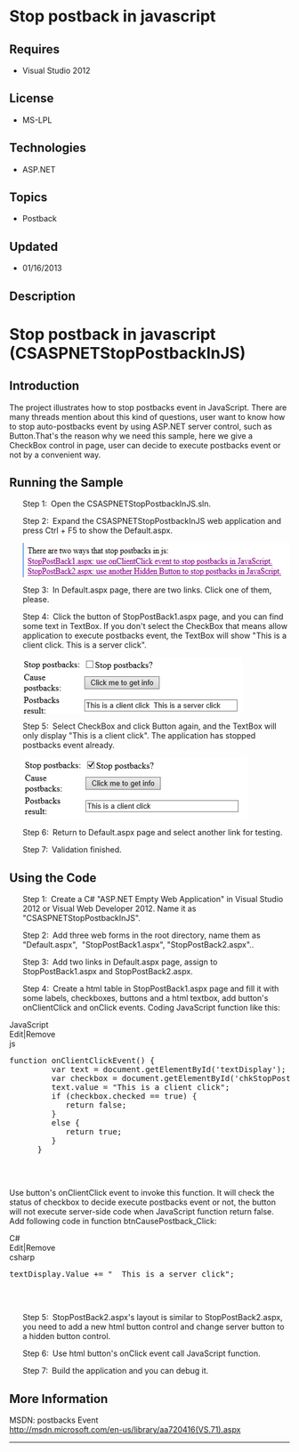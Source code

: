 # Stop postback in javascript
## Requires
- Visual Studio 2012
## License
- MS-LPL
## Technologies
- ASP.NET
## Topics
- Postback
## Updated
- 01/16/2013
## Description

<h1>Stop postback in javascript (CSASPNETStopPostbackInJS)</h1>
<h2>Introduction</h2>
<p class="MsoNormal">The project illustrates how to stop postbacks event in JavaScript. There are many threads mention about this kind of questions, user want to know how to stop auto-postbacks event by using ASP.NET server control, such as Button.That's
 the reason why we need this sample, here we give a CheckBox control in page, user can decide to execute postbacks event or not by a convenient way.<span style="">
</span></p>
<h2>Running the Sample<span style=""> </span></h2>
<p class="MsoListParagraphCxSpFirst" style="margin-left:.25in"><span style=""><span style="">Step 1:<span style="font:7.0pt &quot;Times New Roman&quot;">&nbsp;&nbsp;
</span></span></span>Open the CSASPNETStopPostbackInJS.sln.<span style=""> </span>
</p>
<p class="MsoListParagraphCxSpMiddle" style="margin-left:.25in"><span style=""><span style="">Step 2:<span style="font:7.0pt &quot;Times New Roman&quot;">&nbsp;&nbsp;
</span></span></span>Expand the CSASPNETStopPostbackInJS web application and press Ctrl &#43; F5 to show the Default.aspx.</p>
<p class="MsoListParagraphCxSpMiddle" style="margin-left:.25in"><span style=""><img src="74710-image.png" alt="" width="544" height="62" align="middle">
</span></p>
<p class="MsoListParagraphCxSpMiddle" style="margin-left:.25in"><span style=""><span style="">Step 3:<span style="font:7.0pt &quot;Times New Roman&quot;">&nbsp;&nbsp;
</span></span></span><span style="">In Default.aspx page, there are two links. Click one of them, please.</span></p>
<p class="MsoListParagraphCxSpMiddle" style="margin-left:.25in"><span style=""><span style="">Step 4:<span style="font:7.0pt &quot;Times New Roman&quot;">&nbsp;&nbsp;
</span></span></span>Click the button of StopPostBack1.aspx page, and you can find some text in TextBox. If you don&#39;t select the CheckBox that means allow application<span style=""> to</span><span style="">&nbsp;</span>execute postbacks event, the TextBox will
 show &quot;This is a client click. This is a server click&quot;.</p>
<p class="MsoListParagraphCxSpMiddle" style="margin-left:.25in"><span style=""><img src="74711-image.png" alt="" width="395" height="101" align="middle">
</span></p>
<p class="MsoListParagraphCxSpMiddle" style="margin-left:.25in"><span style=""><span style="">Step 5:<span style="font:7.0pt &quot;Times New Roman&quot;">&nbsp;&nbsp;
</span></span></span>Select CheckBox and click Button again, and the TextBox will only display &quot;This is a client click&quot;. The application has stopped postbacks event already.</p>
<p class="MsoListParagraphCxSpMiddle" style="margin-left:.25in"><span style=""><img src="74712-image.png" alt="" width="405" height="112" align="middle">
</span></p>
<p class="MsoListParagraphCxSpMiddle" style="margin-left:.25in"><span style=""><span style="">Step 6:<span style="font:7.0pt &quot;Times New Roman&quot;">&nbsp;&nbsp;
</span></span></span>Return to Default.aspx page and select another link for testing.</p>
<p class="MsoListParagraphCxSpLast" style="margin-left:.25in"><span style=""><span style="">Step 7:<span style="font:7.0pt &quot;Times New Roman&quot;">&nbsp;&nbsp;
</span></span></span>Validation finished.</p>
<h2>Using the Code<span style=""> </span></h2>
<p class="MsoListParagraphCxSpFirst" style="margin-left:.25in"><span style=""><span style="">Step 1:<span style="font:7.0pt &quot;Times New Roman&quot;">&nbsp;&nbsp;
</span></span></span>Create a C# &quot;ASP.NET Empty Web Application&quot; in Visual Studio 2012 or Visual Web Developer 2012. Name it as &quot;CSASPNETStopPostbackInJS&quot;.</p>
<p class="MsoListParagraphCxSpMiddle" style="margin-left:.25in"><span style=""><span style="">Step 2:<span style="font:7.0pt &quot;Times New Roman&quot;">&nbsp;&nbsp;
</span></span></span>Add three web forms in the root directory, name them as &quot;Default.aspx&quot;,
<span style="">&nbsp;</span>&quot;StopPostBack1.aspx&quot;, &quot;StopPostBack2.aspx&quot;..</p>
<p class="MsoListParagraphCxSpMiddle" style="margin-left:.25in"><span style=""><span style="">Step 3:<span style="font:7.0pt &quot;Times New Roman&quot;">&nbsp;&nbsp;
</span></span></span><span style="">Add two links in Default.aspx page, assign to StopPostBack1.aspx and StopPostBack2.aspx.</span></p>
<p class="MsoListParagraphCxSpLast" style="margin-left:.25in"><span style=""><span style="">Step 4:<span style="font:7.0pt &quot;Times New Roman&quot;">&nbsp;&nbsp;
</span></span></span>Create a html table in StopPostBack1.aspx page and fill it with some labels, checkboxes, buttons and a html textbox, add button's onClientClick and onClick events. Coding JavaScript function like this:</p>
<div class="scriptcode">
<div class="pluginEditHolder" pluginCommand="mceScriptCode">
<div class="title"><span>JavaScript</span></div>
<div class="pluginLinkHolder"><span class="pluginEditHolderLink">Edit</span>|<span class="pluginRemoveHolderLink">Remove</span>
</div>
<span class="hidden">js</span>

<pre id="codePreview" class="js">
function onClientClickEvent() {
&nbsp;&nbsp;&nbsp;&nbsp;&nbsp;&nbsp;&nbsp;&nbsp; var text = document.getElementById('textDisplay');
&nbsp;&nbsp;&nbsp;&nbsp;&nbsp;&nbsp;&nbsp;&nbsp; var checkbox = document.getElementById('chkStopPostback');
&nbsp;&nbsp;&nbsp;&nbsp;&nbsp;&nbsp;&nbsp;&nbsp; text.value = &quot;This is a client click&quot;;
&nbsp;&nbsp;&nbsp;&nbsp;&nbsp;&nbsp;&nbsp;&nbsp; if (checkbox.checked == true) {
&nbsp;&nbsp;&nbsp;&nbsp;&nbsp;&nbsp;&nbsp;&nbsp;&nbsp;&nbsp;&nbsp; return false;
&nbsp;&nbsp;&nbsp;&nbsp;&nbsp;&nbsp;&nbsp;&nbsp; }
&nbsp;&nbsp;&nbsp;&nbsp;&nbsp;&nbsp;&nbsp;&nbsp; else {
&nbsp;&nbsp;&nbsp;&nbsp;&nbsp;&nbsp;&nbsp;&nbsp;&nbsp;&nbsp;&nbsp; return true;
&nbsp;&nbsp;&nbsp;&nbsp;&nbsp;&nbsp;&nbsp;&nbsp; }
&nbsp;&nbsp;&nbsp;&nbsp;&nbsp; }

</pre>
</div>
</div>
<div class="endscriptcode">&nbsp;</div>
<p class="MsoNormal">Use button's onClientClick event to invoke this function. It will check the status of checkbox to decide execute postbacks event or not, the button will not execute server-side code when JavaScript function return false.<span style="">&nbsp;
</span>Add following code in function btnCausePostback_Click:</p>
<div class="scriptcode">
<div class="pluginEditHolder" pluginCommand="mceScriptCode">
<div class="title"><span>C#</span></div>
<div class="pluginLinkHolder"><span class="pluginEditHolderLink">Edit</span>|<span class="pluginRemoveHolderLink">Remove</span>
</div>
<span class="hidden">csharp</span>

<pre id="codePreview" class="csharp">
textDisplay.Value &#43;= &quot;&nbsp; This is a server click&quot;;

</pre>
</div>
</div>
<div class="endscriptcode">&nbsp;</div>
<p class="MsoListParagraphCxSpFirst" style="margin-left:.25in"><span style=""><span style="">Step 5:<span style="font:7.0pt &quot;Times New Roman&quot;">&nbsp;&nbsp;
</span></span></span>StopPostBack2.aspx's layout is similar to StopPostBack2.aspx, you need to add a new html button control and change server button to a hidden button control.</p>
<p class="MsoListParagraphCxSpMiddle" style="margin-left:.25in"><span style=""><span style="">Step 6:<span style="font:7.0pt &quot;Times New Roman&quot;">&nbsp;&nbsp;
</span></span></span>Use html button's onClick event call JavaScript function.</p>
<p class="MsoListParagraphCxSpLast" style="margin-left:.25in"><span style=""><span style="">Step 7:<span style="font:7.0pt &quot;Times New Roman&quot;">&nbsp;&nbsp;
</span></span></span>Build the application and you can debug it<span style="">.</span></p>
<h2>More Information</h2>
<p class="MsoNormal">MSDN: postbacks Event<br>
<a href="http://msdn.microsoft.com/en-us/library/aa720416(VS.71).aspx">http://msdn.microsoft.com/en-us/library/aa720416(VS.71).aspx</a><span style="">
</span></p>
<hr>
<div><a href="http://go.microsoft.com/?linkid=9759640" style="margin-top:3px"><img alt="" src="http://bit.ly/onecodelogo">
</a></div>
